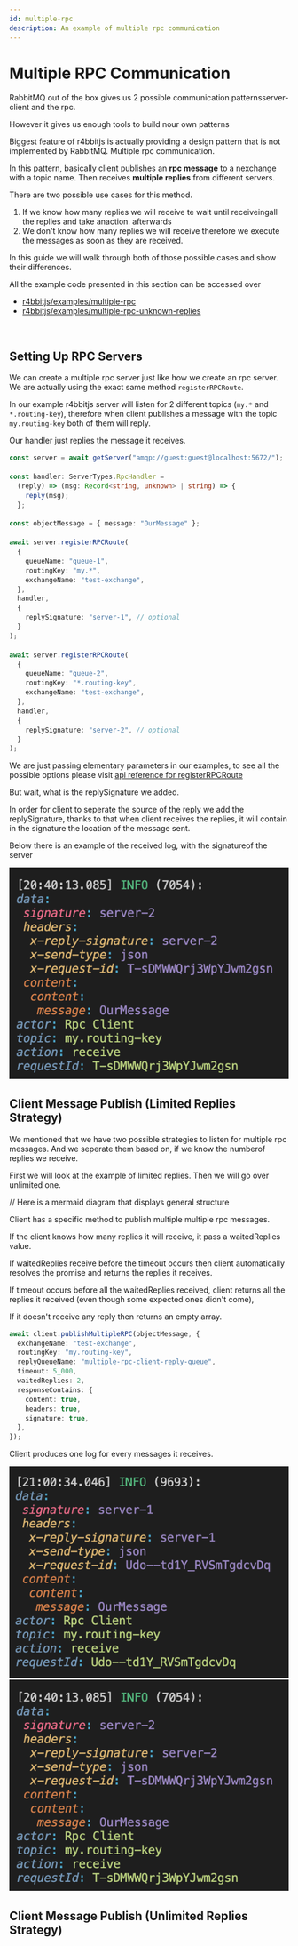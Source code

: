 ```yaml
---
id: multiple-rpc
description: An example of multiple rpc communication
---
```


# Multiple RPC Communication

RabbitMQ out of the box gives us 2 possible communication patternsserver-client and the rpc.

However it gives us enough tools to build nour own patterns

Biggest feature of r4bbitjs is actually providing a design pattern that is not implemented by RabbitMQ. Multiple rpc communication.

In this pattern, basically client publishes an **rpc message** to a nexchange with a topic name. Then receives **multiple replies** from different servers.

There are two possible use cases for this method.

1. If we know how many replies we will receive te wait until receiveingall the replies and take anaction. afterwards
2. We don't know how many replies we will receive therefore we execute the messages as soon as they are received.

In this guide we will walk through both of those possible cases and show their differences.

<div class="alert alert--primary" role="alert">
  All the example code presented in this section can be accessed over 
  <ul>
    <li>
      <a href="https://github.com/r4bbitjs/r4bbitjs/tree/dev/examples/multiple-rpc/index.ts">
      r4bbitjs/examples/multiple-rpc</a>
    </li>
    <li>
      <a href="https://github.com/r4bbitjs/r4bbitjs/blob/dev/examples/multiple-rpc-unknown-replies/index.ts">r4bbitjs/examples/multiple-rpc-unknown-replies</a>
    </li>
  </ul>
</div>
<br />

## Setting Up RPC Servers

We can create a multiple rpc server just like how we create an rpc server.
We are actually using the exact same method `registerRPCRoute`.

In our example r4bbitjs server will listen for 2 different topics (`my.*` and `*.routing-key`), therefore when client publishes a message with the topic `my.routing-key` both of them will reply.

Our handler just replies the message it receives.

```ts
const server = await getServer("amqp://guest:guest@localhost:5672/");

const handler: ServerTypes.RpcHandler =
  (reply) => (msg: Record<string, unknown> | string) => {
    reply(msg);
  };

const objectMessage = { message: "OurMessage" };

await server.registerRPCRoute(
  {
    queueName: "queue-1",
    routingKey: "my.*",
    exchangeName: "test-exchange",
  },
  handler,
  {
    replySignature: "server-1", // optional
  }
);

await server.registerRPCRoute(
  {
    queueName: "queue-2",
    routingKey: "*.routing-key",
    exchangeName: "test-exchange",
  },
  handler,
  {
    replySignature: "server-2", // optional
  }
);
```

<div class="alert alert--primary" role="alert">
  We are just passing elementary parameters in our examples, to see all the possible options please visit <a href="/docs/api-reference/server#registerrpcroute">api reference for registerRPCRoute</a>
</div>

But wait, what is the replySignature we added.

In order for client to seperate the source of the reply we add the replySignature, thanks to that when client receives the replies, it will contain in the signature the location of the message sent.

Below there is an example of the received log, with the signatureof the server

![An example that displays server signature](./assets/rpc-multiple/server-reply-signature.png)

## Client Message Publish (Limited Replies Strategy)

We mentioned that we have two possible strategies to listen for multiple rpc messages. And we seperate them based on, if we know the numberof replies we receive.

First we will look at the example of limited replies. Then we will go over unlimited one.

// Here is a mermaid diagram that displays general structure

Client has a specific method to publish multiple multiple rpc messages.

If the client knows how many replies it will receive, it pass a waitedReplies value.

If waitedReplies receive before the timeout occurs then client automatically resolves the promise and returns the replies it receives.

If timeout occurs before all the waitedReplies received, client returns all the replies it received (even though some expected ones didn't come),

If it doesn't receive any reply then returns an empty array.

```ts
await client.publishMultipleRPC(objectMessage, {
  exchangeName: "test-exchange",
  routingKey: "my.routing-key",
  replyQueueName: "multiple-rpc-client-reply-queue",
  timeout: 5_000,
  waitedReplies: 2,
  responseContains: {
    content: true,
    headers: true,
    signature: true,
  },
});
```

Client produces one log for every messages it receives.

![Examples of received replies](./assets/rpc-multiple/server-1-reply.png)
![Examples of received replies](./assets/rpc-multiple/server-reply-signature.png)

## Client Message Publish (Unlimited Replies Strategy)
